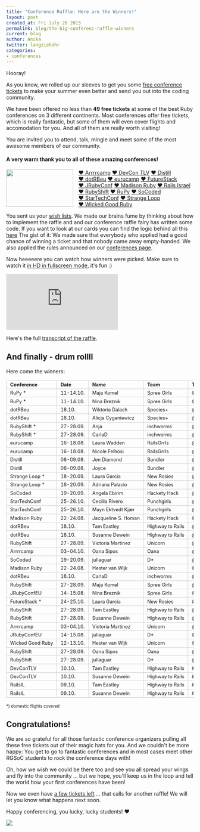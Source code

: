 ```yaml
---
title: "Conference Raffle: Here are the Winners!"
layout: post
created_at: Fri July 26 2013
permalink: blog/the-big-conferenc-raffle-winners
current: blog
author: Anika
twitter: langziehohr
categories:
- conferences
---
```


<style>
  table {
    width: 100%;
    border-collapse: collapse;
  }
  th, td {
    width: 19%;
    text-align: left;
    border: 1px solid #ccc;
    padding: 0.25em 0.75em;
    font-size: 0.8em;
    white-space: nowrap;
  }
  th:nth-of-type(4), td:nth-of-type(4) {
    width: 24%;
  }
  .thanks img {
    margin-right: 1em;
  }
  .thanks a {
    white-space: nowrap;
  }
</style>

Hooray!

As you know, we rolled up our sleeves to get you some
[free conference tickets](http://railsgirlssummerofcode.org/conferences/) to make your summer even better and send you out into the
coding community.

We have been offered no less than **49 free tickets** at some of the best Ruby
conferences on 3 different continents. Most conferences offer free
tickets, which is really fantastic, but some of them will even cover flights
and accomodation for you. And all of them are really worth visiting!

You are invited you to attend, talk, mingle and meet some of the most awesome
members of our community.

#### A very warm thank you to all of these amazing conferences!

<p class="thanks">
  <img src="http://i717.photobucket.com/albums/ww173/prestonjjrtr/Thanks/thanks.gif" align="left" width="180" height="100">
  <a href="http://2013.arrrrcamp.be/">            &hearts; Arrrrcamp</a>
  <a href="http://devcon-oct13.events.co.il/">    &hearts; DevCon TLV</a>
  <a href="https://distill.engineyard.com/">      &hearts; Distill</a>
  <a href="http://www.dotrb.eu/">                 &hearts; dotRBeu</a>
  <a href="http://2013.eurucamp.org/">            &hearts; eurucamp</a>
  <a href="http://futurestack.io/">               &hearts; FutureStack</a>
  <a href="http://2013.jrubyconf.eu">             &hearts; JRubyConf</a>
  <a href="http://madisonruby.org/">              &hearts; Madison Ruby</a>
  <a href="http://railsisrael2013.events.co.il/"> &hearts; Rails Israel</a>
  <a href="http://rubyshift.org/">                &hearts; RubyShift</a>
  <a href="http://13.rupy.eu/">                   &hearts; RuPy</a>
  <a href="http://socoded.com/">                  &hearts; SoCoded</a>
  <a href="http://www.startechconf.com/">         &hearts; StarTechConf</a>
  <a href="https://thestrangeloop.com/">          &hearts; Strange Loop</a>
  <a href="http://wickedgoodruby.com/">           &hearts; Wicked Good Ruby</a>
</p>

You sent us your [wish lists](https://twitter.com/search?q=rgsocconfs&src=typd).
We made our brains fume by thinking about how to implement the raffle and and our
conference raffle fairy has written some code.  If you want to look at our
cards you can find the logic behind all this
[here](https://github.com/rails-girls-summer-of-code/rgsoc-teams/blob/master/lib/confs.rb)
The gist of it: We made sure that everybody who applied had a good chance of winning a ticket and that 
nobody came away empty-handed. We also applied the rules announced on our
[conferences page](http://railsgirlssummerofcode.org/conferences).

Now heeeeere you can watch how winners were picked. Make sure to watch it
[in HD in fullscreen mode](https://vimeo.com/71424538),
it's fun :)

<div class="videoWrapper">
<iframe src="http://player.vimeo.com/video/71424538" frameborder="0" allowFullScreen="allowFullScreen">
</iframe>
</div>

Here's the full [transcript of the raffle](https://gist.github.com/svenfuchs/e557df65a033367030c9).

## And finally - drum rollll

Here come the winners:

| Conference        | Date      | Name                | Team             | Twitter          |
| ----------------- | --------- | ------------------- | -----------------| ---------------- |
| RuPy \*           | 11-14.10. | Maja Komel          | Spree Girls      | @RuPy            |
| RuPy \*           | 11-14.10. | Nina Breznik        | Spree Girls      | @RuPy            |
| dotRBeu           | 18.10.    | Wiktoria Dalach     | Species+         | @dotRBeu         |
| dotRBeu           | 18.10.    | Alicja Cyganiewicz  | Species+         | @dotRBeu         |
| RubyShift \*      | 27-28.09. | Anja                | inchworms        | @rubyshift       |
| RubyShift \*      | 27-28.09. | CarlaD              | inchworms        | @rubyshift       |
| eurucamp          | 16-18.08. | Laura Wadden        | RailsGrrls       | @eurucamp        |
| eurucamp          | 16-18.08. | Nicole Felhösi      | RailsGrrls       | @eurucamp        |
| Distill           | 08-09.08. | Jen Diamond         | Bundler          | @distill         |
| Distill           | 08-09.08. | Joyce               | Bundler          | @distill         |
| Strange Loop \*   | 18-20.09. | Laura Garcia        | New Rosies       | @strangeloop_stl |
| Strange Loop \*   | 18-20.09. | Adriana Palacio     | New Rosies       | @strangeloop_stl |
| SoCoded           | 19-20.09. | Angela Ebirim       | Hackety Hack     | @socodedconf     |
| StarTechConf      | 25-26.10. | Cecilia Rivero      | Punchgirls       | @startechconf    |
| StarTechConf      | 25-26.10. | Mayn Ektvedt Kjær   | Punchgirls       | @startechconf    |
| Madison Ruby      | 22-24.08. | Jacqueline S. Homan | Hackety Hack     | @MadisonRuby     |
| dotRBeu           | 18.10.    | Tam Eastley         | Highway to Rails | @dotRBeu         |
| dotRBeu           | 18.10.    | Susanne Dewein      | Highway to Rails | @dotRBeu         |
| RubyShift         | 27-28.09. | Victoria Martinez   | Unicorn          | @rubyshift       |
| Arrrrcamp         | 03-04.10. | Oana Sipos          | Oana             | @arrrrcamp       |
| SoCoded           | 19-20.09. | juliaguar           | D\*              | @socodedconf     |
| Madison Ruby      | 22-24.08. | Hester van Wijk     | Unicorn          | @MadisonRuby     |
| dotRBeu           | 18.10.    | CarlaD              | inchworms        | @dotRBeu         |
| RubyShift         | 27-28.09. | Maja Komel          | Spree Girls      | @rubyshift       |
| JRubyConfEU       | 14-15.08. | Nina Breznik        | Spree Girls      | @JRubyConfEU     |
| FutureStack \*    | 24-25.10. | Laura Garcia        | New Rosies       | #futurestack     |
| RubyShift         | 27-28.09. | Tam Eastley         | Highway to Rails | @rubyshift       |
| RubyShift         | 27-28.09. | Susanne Dewein      | Highway to Rails | @rubyshift       |
| Arrrrcamp         | 03-04.10. | Victoria Martinez   | Unicorn          | @arrrrcamp       |
| JRubyConfEU       | 14-15.08. | juliaguar           | D\*              | @JRubyConfEU     |
| Wicked Good Ruby  | 12-13.10. | Hester van Wijk     | Unicorn          | @WickedGoodRuby  |
| RubyShift         | 27-28.09. | Oana Sipos          | Oana             | @rubyshift       |
| RubyShift         | 27-28.09. | juliaguar           | D\*              | @rubyshift       |
| DevConTLV         | 10.10.    | Tam Eastley         | Highway to Rails | #DevconTLV       |
| DevConTLV         | 10.10.    | Susanne Dewein      | Highway to Rails | #DevconTLV       |
| RailsIL           | 09.10.    | Tam Eastley         | Highway to Rails | #RailsIL         |
| RailsIL           | 09.10.    | Susanne Dewein      | Highway to Rails | #RailsIL         |

<p style="font-size: 0.8em;">&#42;) domestic flights covered</p>

## Congratulations!

We are so grateful for all those fantastic conference organizers pulling all
these free tickets out of their magic hats for you. And we couldn't be more
happy: You get to go to fantastic conferences and in most cases 
meet other RGSoC students to rock the conference days with!

Oh, how we wish we could be there too and see you all spread your wings and
fly into the community ... but we hope, you'll keep us in the loop and tell
the world how your first conferences have been!

Now we even have
[a few tickets left](https://gist.github.com/svenfuchs/da286e31644172928958) ...
that calls for another raffle! We will let you know what happens next soon.

Happy conferencing, you lucky, lucky students! &hearts;

![](http://s3.favim.com/orig/40/caroo-cat-cats-computer-cute-Favim.com-337157.jpg)

